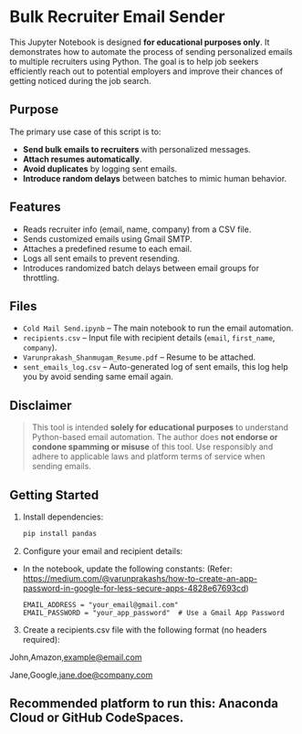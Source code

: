 # Bulk Recruiter Email Sender

This Jupyter Notebook is designed **for educational purposes only**. It demonstrates how to automate the process of sending personalized emails to multiple recruiters using Python. The goal is to help job seekers efficiently reach out to potential employers and improve their chances of getting noticed during the job search.

## Purpose

The primary use case of this script is to:

- **Send bulk emails to recruiters** with personalized messages.
- **Attach resumes automatically**.
- **Avoid duplicates** by logging sent emails.
- **Introduce random delays** between batches to mimic human behavior.

## Features

- Reads recruiter info (email, name, company) from a CSV file.
- Sends customized emails using Gmail SMTP.
- Attaches a predefined resume to each email.
- Logs all sent emails to prevent resending.
- Introduces randomized batch delays between email groups for throttling.

## Files

- `Cold Mail Send.ipynb` – The main notebook to run the email automation.
- `recipients.csv` – Input file with recipient details (`email`, `first_name`, `company`).
- `Varunprakash_Shanmugam_Resume.pdf` – Resume to be attached.
- `sent_emails_log.csv` – Auto-generated log of sent emails, this log help you by avoid sending same email again.

## Disclaimer

> This tool is intended **solely for educational purposes** to understand Python-based email automation. The author does **not endorse or condone spamming or misuse** of this tool. Use responsibly and adhere to applicable laws and platform terms of service when sending emails.

## Getting Started

1. Install dependencies:
   ```bash
   pip install pandas

2. Configure your email and recipient details:

- In the notebook, update the following constants: (Refer: https://medium.com/@varunprakashs/how-to-create-an-app-password-in-google-for-less-secure-apps-4828e67693cd)
  ```
  EMAIL_ADDRESS = "your_email@gmail.com"
  EMAIL_PASSWORD = "your_app_password"  # Use a Gmail App Password

3. Create a recipients.csv file with the following format (no headers required):

John,Amazon,example@email.com

Jane,Google,jane.doe@company.com



## Recommended platform to run this: Anaconda Cloud or GitHub CodeSpaces.
